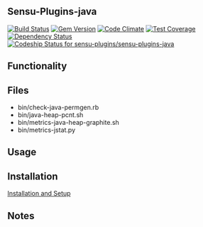## Sensu-Plugins-java

[![Build Status](https://travis-ci.org/sensu-plugins/sensu-plugins-java.svg?branch=master)](https://travis-ci.org/sensu-plugins/sensu-plugins-java)
[![Gem Version](https://badge.fury.io/rb/sensu-plugins-java.svg)](http://badge.fury.io/rb/sensu-plugins-java)
[![Code Climate](https://codeclimate.com/github/sensu-plugins/sensu-plugins-java/badges/gpa.svg)](https://codeclimate.com/github/sensu-plugins/sensu-plugins-java)
[![Test Coverage](https://codeclimate.com/github/sensu-plugins/sensu-plugins-java/badges/coverage.svg)](https://codeclimate.com/github/sensu-plugins/sensu-plugins-java)
[![Dependency Status](https://gemnasium.com/sensu-plugins/sensu-plugins-java.svg)](https://gemnasium.com/sensu-plugins/sensu-plugins-java)
[![Codeship Status for sensu-plugins/sensu-plugins-java](https://codeship.com/projects/3cea95c0-e897-0132-5df3-62885e5c211b/status?branch=master)](https://codeship.com/projects/82838)

## Functionality

## Files
 * bin/check-java-permgen.rb
 * bin/java-heap-pcnt.sh
 * bin/metrics-java-heap-graphite.sh
 * bin/metrics-jstat.py

## Usage

## Installation

[Installation and Setup](http://sensu-plugins.io/docs/installation_instructions.html)

## Notes

